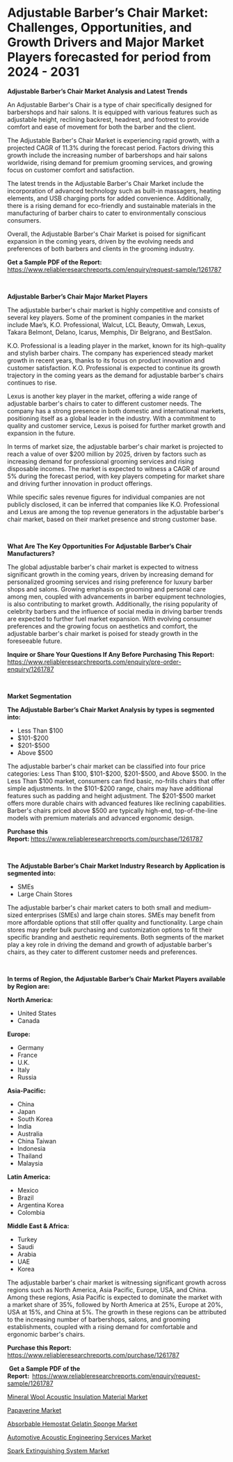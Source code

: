<p><h1>Adjustable Barber’s Chair Market: Challenges, Opportunities, and Growth Drivers and Major Market Players forecasted for period from 2024 - 2031</h1></p><p><strong>Adjustable Barber’s Chair Market Analysis and Latest Trends</strong></p>
<p><p>An Adjustable Barber's Chair is a type of chair specifically designed for barbershops and hair salons. It is equipped with various features such as adjustable height, reclining backrest, headrest, and footrest to provide comfort and ease of movement for both the barber and the client.</p><p>The Adjustable Barber's Chair Market is experiencing rapid growth, with a projected CAGR of 11.3% during the forecast period. Factors driving this growth include the increasing number of barbershops and hair salons worldwide, rising demand for premium grooming services, and growing focus on customer comfort and satisfaction.</p><p>The latest trends in the Adjustable Barber's Chair Market include the incorporation of advanced technology such as built-in massagers, heating elements, and USB charging ports for added convenience. Additionally, there is a rising demand for eco-friendly and sustainable materials in the manufacturing of barber chairs to cater to environmentally conscious consumers.</p><p>Overall, the Adjustable Barber's Chair Market is poised for significant expansion in the coming years, driven by the evolving needs and preferences of both barbers and clients in the grooming industry.</p></p>
<p><strong>Get a Sample PDF of the Report:&nbsp;</strong> <a href="https://www.reliableresearchreports.com/enquiry/request-sample/1261787">https://www.reliableresearchreports.com/enquiry/request-sample/1261787</a></p>
<p>&nbsp;</p>
<p><strong>Adjustable Barber’s Chair Major Market Players</strong></p>
<p><p>The adjustable barber's chair market is highly competitive and consists of several key players. Some of the prominent companies in the market include Mae’s, K.O. Professional, Walcut, LCL Beauty, Omwah, Lexus, Takara Belmont, Delano, Icarus, Memphis, Dir Belgrano, and BestSalon.</p><p>K.O. Professional is a leading player in the market, known for its high-quality and stylish barber chairs. The company has experienced steady market growth in recent years, thanks to its focus on product innovation and customer satisfaction. K.O. Professional is expected to continue its growth trajectory in the coming years as the demand for adjustable barber's chairs continues to rise.</p><p>Lexus is another key player in the market, offering a wide range of adjustable barber's chairs to cater to different customer needs. The company has a strong presence in both domestic and international markets, positioning itself as a global leader in the industry. With a commitment to quality and customer service, Lexus is poised for further market growth and expansion in the future.</p><p>In terms of market size, the adjustable barber's chair market is projected to reach a value of over $200 million by 2025, driven by factors such as increasing demand for professional grooming services and rising disposable incomes. The market is expected to witness a CAGR of around 5% during the forecast period, with key players competing for market share and driving further innovation in product offerings.</p><p>While specific sales revenue figures for individual companies are not publicly disclosed, it can be inferred that companies like K.O. Professional and Lexus are among the top revenue generators in the adjustable barber's chair market, based on their market presence and strong customer base.</p></p>
<p>&nbsp;</p>
<p><strong>What Are The Key Opportunities For Adjustable Barber’s Chair Manufacturers?</strong></p>
<p><p>The global adjustable barber's chair market is expected to witness significant growth in the coming years, driven by increasing demand for personalized grooming services and rising preference for luxury barber shops and salons. Growing emphasis on grooming and personal care among men, coupled with advancements in barber equipment technologies, is also contributing to market growth. Additionally, the rising popularity of celebrity barbers and the influence of social media in driving barber trends are expected to further fuel market expansion. With evolving consumer preferences and the growing focus on aesthetics and comfort, the adjustable barber's chair market is poised for steady growth in the foreseeable future.</p></p>
<p><strong>Inquire or Share Your Questions If Any Before Purchasing This Report:</strong> <a href="https://www.reliableresearchreports.com/enquiry/pre-order-enquiry/1261787">https://www.reliableresearchreports.com/enquiry/pre-order-enquiry/1261787</a></p>
<p>&nbsp;</p>
<p><strong>Market Segmentation</strong></p>
<p><strong>The Adjustable Barber’s Chair Market Analysis by types is segmented into:</strong></p>
<p><ul><li>Less Than $100</li><li>$101-$200</li><li>$201-$500</li><li>Above $500</li></ul></p>
<p><p>The adjustable barber's chair market can be classified into four price categories: Less Than $100, $101-$200, $201-$500, and Above $500. In the Less Than $100 market, consumers can find basic, no-frills chairs that offer simple adjustments. In the $101-$200 range, chairs may have additional features such as padding and height adjustment. The $201-$500 market offers more durable chairs with advanced features like reclining capabilities. Barber's chairs priced above $500 are typically high-end, top-of-the-line models with premium materials and advanced ergonomic design.</p></p>
<p><strong>Purchase this Report:&nbsp;</strong><a href="https://www.reliableresearchreports.com/purchase/1261787">https://www.reliableresearchreports.com/purchase/1261787</a></p>
<p>&nbsp;</p>
<p><strong>The Adjustable Barber’s Chair Market Industry Research by Application is segmented into:</strong></p>
<p><ul><li>SMEs</li><li>Large Chain Stores</li></ul></p>
<p><p>The adjustable barber's chair market caters to both small and medium-sized enterprises (SMEs) and large chain stores. SMEs may benefit from more affordable options that still offer quality and functionality. Large chain stores may prefer bulk purchasing and customization options to fit their specific branding and aesthetic requirements. Both segments of the market play a key role in driving the demand and growth of adjustable barber's chairs, as they cater to different customer needs and preferences.</p></p>
<p>&nbsp;</p>
<p><strong>In terms of Region, the Adjustable Barber’s Chair Market Players available by Region are:</strong></p>
<p>
    <p> <strong> North America: </strong>
        <ul>
            <li>United States</li>
            <li>Canada</li>
        </ul>
        </p> 
    <p> <strong> Europe: </strong>
        <ul>
            <li>Germany</li>
            <li>France</li>
            <li>U.K.</li>
            <li>Italy</li>
            <li>Russia</li>
        </ul>
        </p> 
    <p> <strong> Asia-Pacific: </strong>
        <ul>
            <li>China</li>
            <li>Japan</li>
            <li>South Korea</li>
            <li>India</li>
            <li>Australia</li>
            <li>China Taiwan</li>
            <li>Indonesia</li>
            <li>Thailand</li>
            <li>Malaysia</li>
        </ul>
        </p> 
    <p> <strong> Latin America: </strong>
        <ul>
            <li>Mexico</li>
            <li>Brazil</li>
            <li>Argentina Korea</li>
            <li>Colombia</li>
        </ul>
        </p> 
    <p> <strong> Middle East & Africa: </strong>
        <ul>
            <li>Turkey</li>
            <li>Saudi</li>
            <li>Arabia</li>
            <li>UAE</li>
            <li>Korea</li>
        </ul>
    </p>
    </p>
<p><p>The adjustable barber's chair market is witnessing significant growth across regions such as North America, Asia Pacific, Europe, USA, and China. Among these regions, Asia Pacific is expected to dominate the market with a market share of 35%, followed by North America at 25%, Europe at 20%, USA at 15%, and China at 5%. The growth in these regions can be attributed to the increasing number of barbershops, salons, and grooming establishments, coupled with a rising demand for comfortable and ergonomic barber's chairs.</p></p>
<p><strong>Purchase this Report: </strong><a href="https://www.reliableresearchreports.com/purchase/1261787">https://www.reliableresearchreports.com/purchase/1261787</a></p>
<p>&nbsp;<strong>Get a Sample PDF of the Report:&nbsp;&nbsp;</strong><a href="https://www.reliableresearchreports.com/enquiry/request-sample/1261787">https://www.reliableresearchreports.com/enquiry/request-sample/1261787</a></p>
<p><strong></strong></p>
<p><p><a href="https://github.com/Paul14Anderson63/Market-Research-Report-List-2/blob/main/mineral-wool-acoustic-insulation-material-market.md">Mineral Wool Acoustic Insulation Material Market</a></p><p><a href="https://issuu.com/reportprime-2/docs/papaverine-market-size-2030.pptx">Papaverine Market</a></p><p><a href="https://github.com/mabutironaldo/Market-Research-Report-List-3/blob/main/absorbable-hemostat-gelatin-sponge-market.md">Absorbable Hemostat Gelatin Sponge Market</a></p><p><a href="https://medium.com/@cletaturner879789/automotive-acoustic-engineering-services-market-size-and-market-trends-complete-industry-overview-26d89914b9c7">Automotive Acoustic Engineering Services Market</a></p><p><a href="https://issuu.com/reportprime-2/docs/spark-extinguishing-system-market-size-2030.pptx">Spark Extinguishing System Market</a></p></p>